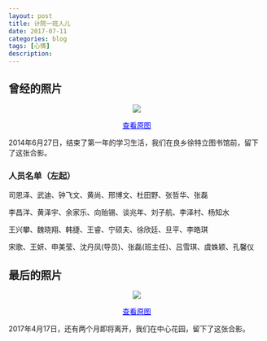 ```yaml
---
layout: post
title: 计院一班人儿
date: 2017-07-11
categories: blog
tags: [心情]
description:
---
```

## 曾经的照片

<center>
    <p><img src="http://07111301.xuxinting.cn/07111301/all_of_us/lr/2014-06-27-all-of-07011301.jpg" align="center"></p>
	<a href="http://07111301.xuxinting.cn/07111301/all_of_us/hr/2014-06-27-all-of-07011301.jpg" title="Jump to the source Image." target="_blank" style="color: blue">查看原图</a>
</center>

2014年6月27日，结束了第一年的学习生活，我们在良乡徐特立图书馆前，留下了这张合影。

### 人员名单（左起）

司恩泽、武迪、钟飞文、黄尚、邢博文、杜田野、张哲华、张磊

李昌洋、黄泽宇、余家乐、向贻锡、谈兆年、刘子航、李泽村、杨知水

王兴攀、魏晓翔、韩捷、王睿、宁硕夫、徐欣廷、旦平、李皓琪

宋歌、王妍、申美莹、沈丹凤(导员)、张磊(班主任)、吕雪琪、虞姝颖、孔馨仪

## 最后的照片

<center>
    <p><img src="http://07111301.xuxinting.cn/07111301/all_of_us/lr/2017-04-17-all-of-07111301.jpg" align="center"></p>
	<a href="http://07111301.xuxinting.cn/07111301/all_of_us/hr/2017-04-17-all-of-07111301.jpg" title="Jump to the source Image." target="_blank" style="color: blue">查看原图</a>
</center>

2017年4月17日，还有两个月即将离开，我们在中心花园，留下了这张合影。